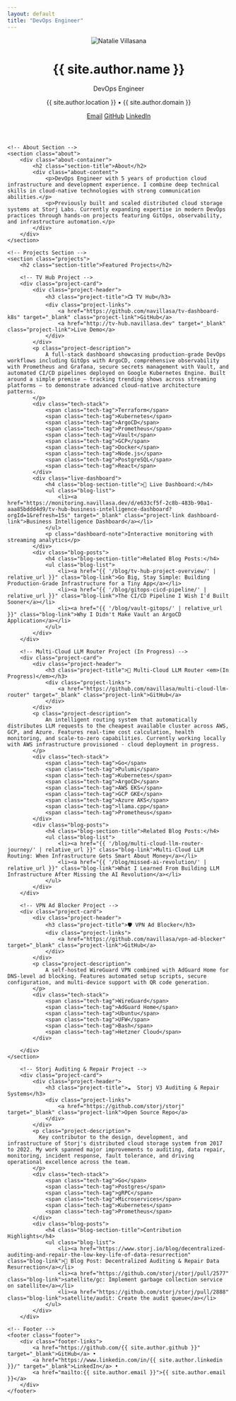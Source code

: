 ```yaml
---
layout: default
title: "DevOps Engineer"
---
```


<div class="container">
    <!-- Header Section -->
    <header class="header">
        <div class="header-content">
            <div class="profile-section">
                <div class="profile-picture">
                    <img src="{{ '/assets/images/squarephoto.jpg' | relative_url }}" alt="Natalie Villasana" class="profile-image">
                </div>
                <div class="profile-info">
                    <h1 class="name">{{ site.author.name }}</h1>
                    <p class="title">DevOps Engineer</p>
                    <p class="location">{{ site.author.location }} • {{ site.author.domain }}</p>
                </div>
            </div>
            <div class="contact-links">
                <a href="mailto:{{ site.author.email }}" class="contact-link">Email</a>
                <a href="https://github.com/{{ site.author.github }}" target="_blank" class="contact-link">GitHub</a>
                <a href="https://www.linkedin.com/in/{{ site.author.linkedin }}/" target="_blank" class="contact-link">LinkedIn</a>
            </div>
        </div>
    </header>

    <!-- About Section -->
    <section class="about">
        <div class="about-container">
            <h2 class="section-title">About</h2>
            <div class="about-content">
                <p>DevOps Engineer with 5 years of production cloud infrastructure and development experience. I combine deep technical skills in cloud-native technologies with strong communication abilities.</p>
                <p>Previously built and scaled distributed cloud storage systems at Storj Labs. Currently expanding expertise in modern DevOps practices through hands-on projects featuring GitOps, observability, and infrastructure automation.</p>
            </div>
        </div>
    </section>

    <!-- Projects Section -->
    <section class="projects">
        <h2 class="section-title">Featured Projects</h2>
        
        <!-- TV Hub Project -->
        <div class="project-card">
            <div class="project-header">
                <h3 class="project-title">📺 TV Hub</h3>
                <div class="project-links">
                    <a href="https://github.com/navillasa/tv-dashboard-k8s" target="_blank" class="project-link">GitHub</a>
                    <a href="http://tv-hub.navillasa.dev" target="_blank" class="project-link">Live Demo</a>
                </div>
            </div>
            <p class="project-description">
                A full-stack dashboard showcasing production-grade DevOps workflows including GitOps with ArgoCD, comprehensive observability with Prometheus and Grafana, secure secrets management with Vault, and automated CI/CD pipelines deployed on Google Kubernetes Engine. Built around a simple premise – tracking trending shows across streaming platforms – to demonstrate advanced cloud-native architecture patterns.
            </p>
            <div class="tech-stack">
                <span class="tech-tag">Terraform</span>
                <span class="tech-tag">Kubernetes</span>
                <span class="tech-tag">ArgoCD</span>
                <span class="tech-tag">Prometheus</span>
                <span class="tech-tag">Vault</span>
                <span class="tech-tag">GCP</span>
                <span class="tech-tag">Docker</span>
                <span class="tech-tag">Node.js</span>
                <span class="tech-tag">PostgreSQL</span>
                <span class="tech-tag">React</span>
            </div>
            <div class="live-dashboard">
                <h4 class="blog-section-title">🚀 Live Dashboard:</h4>
                <ul class="blog-list">
                    <li><a href="https://monitoring.navillasa.dev/d/e633cf5f-2c8b-483b-90a1-aaa85bddd4d9/tv-hub-business-intelligence-dashboard?orgId=1&refresh=15s" target="_blank" class="project-link dashboard-link">Business Intelligence Dashboard</a></li>
                </ul>
                <p class="dashboard-note">Interactive monitoring with streaming analytics</p>
            </div>
            <div class="blog-posts">
                <h4 class="blog-section-title">Related Blog Posts:</h4>
                <ul class="blog-list">
                    <li><a href="{{ '/blog/tv-hub-project-overview/' | relative_url }}" class="blog-link">Go Big, Stay Simple: Building Production-Grade Infrastructure for a Tiny App</a></li>
                    <li><a href="{{ '/blog/gitops-cicd-pipeline/' | relative_url }}" class="blog-link">The CI/CD Pipeline I Wish I'd Built Sooner</a></li>
                    <li><a href="{{ '/blog/vault-gitops/' | relative_url }}" class="blog-link">Why I Didn't Make Vault an ArgoCD Application</a></li>
                </ul>
            </div>
        </div>

        <!-- Multi-Cloud LLM Router Project (In Progress) -->
        <div class="project-card">
            <div class="project-header">
                <h3 class="project-title">🪼 Multi-Cloud LLM Router <em>(In Progress)</em></h3>
                <div class="project-links">
                    <a href="https://github.com/navillasa/multi-cloud-llm-router" target="_blank" class="project-link">GitHub</a>
                </div>
            </div>
            <p class="project-description">
                An intelligent routing system that automatically distributes LLM requests to the cheapest available cluster across AWS, GCP, and Azure. Features real-time cost calculation, health monitoring, and scale-to-zero capabilities. Currently working locally with AWS infrastructure provisioned - cloud deployment in progress.
            </p>
            <div class="tech-stack">
                <span class="tech-tag">Go</span>
                <span class="tech-tag">Pulumi</span>
                <span class="tech-tag">Kubernetes</span>
                <span class="tech-tag">ArgoCD</span>
                <span class="tech-tag">AWS EKS</span>
                <span class="tech-tag">GCP GKE</span>
                <span class="tech-tag">Azure AKS</span>
                <span class="tech-tag">llama.cpp</span>
                <span class="tech-tag">Prometheus</span>
            </div>
            <div class="blog-posts">
                <h4 class="blog-section-title">Related Blog Posts:</h4>
                <ul class="blog-list">
                    <li><a href="{{ '/blog/multi-cloud-llm-router-journey/' | relative_url }}" class="blog-link">Multi-Cloud LLM Routing: When Infrastructure Gets Smart About Money</a></li>
                    <li><a href="{{ '/blog/missed-ai-revolution/' | relative_url }}" class="blog-link">What I Learned From Building LLM Infrastructure After Missing the AI Revolution</a></li>
                </ul>
            </div>
        </div>

        <!-- VPN Ad Blocker Project -->
        <div class="project-card">
            <div class="project-header">
                <h3 class="project-title">🛡️ VPN Ad Blocker</h3>
                <div class="project-links">
                    <a href="https://github.com/navillasa/vpn-ad-blocker" target="_blank" class="project-link">GitHub</a>
                </div>
            </div>
            <p class="project-description">
                A self-hosted WireGuard VPN combined with AdGuard Home for DNS-level ad blocking. Features automated setup scripts, secure configuration, and multi-device support with QR code generation.
            </p>
            <div class="tech-stack">
                <span class="tech-tag">WireGuard</span>
                <span class="tech-tag">AdGuard Home</span>
                <span class="tech-tag">Ubuntu</span>
                <span class="tech-tag">UFW</span>
                <span class="tech-tag">Bash</span>
                <span class="tech-tag">Hetzner Cloud</span>
            </div>

        </div>
    </section>

        <!-- Storj Auditing & Repair Project -->
        <div class="project-card">
            <div class="project-header">
                <h3 class="project-title">☁️  Storj V3 Auditing & Repair Systems</h3>
                <div class="project-links">
                    <a href="https://github.com/storj/storj" target="_blank" class="project-link">Open Source Repo</a>
                </div>
            </div>
            <p class="project-description">
              Key contributor to the design, development, and infrastructure of Storj's distributed cloud storage system from 2017 to 2022. My work spanned major improvements to auditing, data repair, monitoring, incident response, fault tolerance, and driving operational excellence across the team.
            </p>
            <div class="tech-stack">
                <span class="tech-tag">Go</span>
                <span class="tech-tag">Postgres</span>
                <span class="tech-tag">gRPC</span>
                <span class="tech-tag">Microservices</span>
                <span class="tech-tag">Kubernetes</span>
                <span class="tech-tag">Prometheus</span>
            </div>
            <div class="blog-posts">
                <h4 class="blog-section-title">Contribution Highlights</h4>
                <ul class="blog-list">
                    <li><a href="https://www.storj.io/blog/decentralized-auditing-and-repair-the-low-key-life-of-data-resurrection" class="blog-link">🌟 Blog Post: Decentralized Auditing & Repair Data Resurrection</a></li>
                    <li><a href="https://github.com/storj/storj/pull/2577" class="blog-link">satellite/gc: Implement garbage collection service on satellite</a></li>
                    <li><a href="https://github.com/storj/storj/pull/2888" class="blog-link">satellite/audit: Create the audit queue</a></li>
                </ul>
            </div>
        </div>

    <!-- Footer -->
    <footer class="footer">
        <div class="footer-links">
            <a href="https://github.com/{{ site.author.github }}" target="_blank">GitHub</a> • 
            <a href="https://www.linkedin.com/in/{{ site.author.linkedin }}/" target="_blank">LinkedIn</a> • 
            <a href="mailto:{{ site.author.email }}">{{ site.author.email }}</a>
        </div>
    </footer>
</div>
